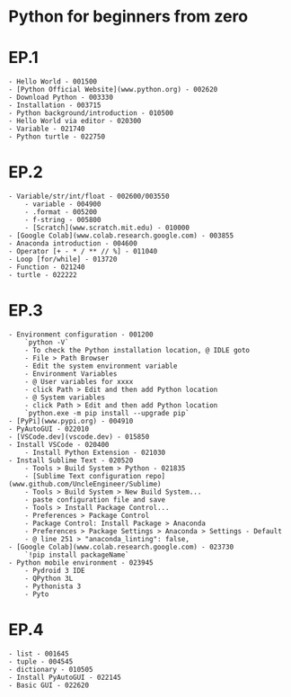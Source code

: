 # Python for beginners from zero

# EP.1
    - Hello World - 001500
    - [Python Official Website](www.python.org) - 002620
    - Download Python - 003330
    - Installation - 003715
    - Python background/introduction - 010500
    - Hello World via editor - 020300
    - Variable - 021740
    - Python turtle - 022750
# EP.2
    - Variable/str/int/float - 002600/003550
        - variable - 004900
        - .format - 005200
        - f-string - 005800
        - [Scratch](www.scratch.mit.edu) - 010000
    - [Google Colab](www.colab.research.google.com) - 003855
    - Anaconda introduction - 004600
    - Operator [+ - * / ** // %] - 011040
    - Loop [for/while] - 013720
    - Function - 021240
    - turtle - 022222
# EP.3
    - Environment configuration - 001200
	    `python -V`
	    - To check the Python installation location, @ IDLE goto 
	    - File > Path Browser
	    - Edit the system environment variable
	    - Environment Variables
	    - @ User variables for xxxx
	    - click Path > Edit and then add Python location
	    - @ System variables
	    - click Path > Edit and then add Python location
	    `python.exe -m pip install --upgrade pip`
    - [PyPi](www.pypi.org) - 004910
    - PyAutoGUI - 022010
    - [VSCode.dev](vscode.dev) - 015850
    - Install VSCode - 020400
	    - Install Python Extension - 021030
    - Install Sublime Text - 020520
	    - Tools > Build System > Python - 021835
	    - [Sublime Text configuration repo](www.github.com/UncleEngineer/Sublime)
	    - Tools > Build System > New Build System...
	    - paste configuration file and save
	    - Tools > Install Package Control...
	    - Preferences > Package Control
	    - Package Control: Install Package > Anaconda
	    - Preferences > Package Settings > Anaconda > Settings - Default
	    - @ line 251 > "anaconda_linting": false,
    - [Google Colab](www.colab.research.google.com) - 023730
	    `!pip install packageName`
    - Python mobile environment - 023945
	    - Pydroid 3 IDE
	    - QPython 3L
	    - Pythonista 3
	    - Pyto
# EP.4
    - list - 001645
    - tuple - 004545
    - dictionary - 010505
    - Install PyAutoGUI - 022145
    - Basic GUI - 022620